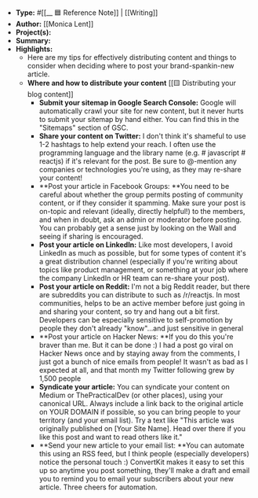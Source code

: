 - **Type:** #[[__ 🟦  Reference Note]] | [[Writing]]
- **Author:** [[Monica Lent]]
- **Project(s):** 
- **Summary:** 
- **Highlights:**
    - Here are my tips for effectively distributing content and things to consider when deciding where to post your brand-spankin-new article.
    - **Where and how to distribute your content** [[🟨 Distributing your blog content]]
        - **Submit your sitemap in Google Search Console:** Google will automatically crawl your site for new content, but it never hurts to submit your sitemap by hand either. You can find this in the "Sitemaps" section of GSC.
        - **Share your content on Twitter:** I don't think it's shameful to use 1-2 hashtags to help extend your reach. I often use the programming language and the library name (e.g. # javascript # reactjs) if it's relevant for the post. Be sure to @-mention any companies or technologies you're using, as they may re-share your content!
        - **Post your article in Facebook Groups: **You need to be careful about whether the group permits posting of community content, or if they consider it spamming. Make sure your post is on-topic and relevant (ideally, directly helpful!) to the members, and when in doubt, ask an admin or moderator before posting. You can probably get a sense just by looking on the Wall and seeing if sharing is encouraged.
        - **Post your article on LinkedIn:** Like most developers, I avoid LinkedIn as much as possible, but for some types of content it's a great distribution channel (especially if you're writing about topics like product management, or something at your job where the company LinkedIn or HR team can re-share your post).
        - **Post your article on Reddit:** I'm not a big Reddit reader, but there are subreddits you can distribute to such as /r/reactjs. In most communities, helps to be an active member before just going in and sharing your content, so try and hang out a bit first. Developers can be especially sensitive to self-promotion by people they don't already "know"...and just sensitive in general
        - **Post your article on Hacker News: **If you do this you're braver than me. But it can be done :) I had a post go viral on Hacker News once and by staying away from the comments, I just got a bunch of nice emails from people! It wasn't as bad as I expected at all, and that month my Twitter following grew by 1,500 people
        - **Syndicate your article:** You can syndicate your content on Medium or ThePracticalDev (or other places), using your canonical URL. Always include a link back to the original article on YOUR DOMAIN if possible, so you can bring people to your territory (and your email list). Try a text like "This article was originally published on [Your Site Name]. Head over there if you like this post and want to read others like it."
        - **Send your new article to your email list: **You can automate this using an RSS feed, but I think people (especially developers) notice the personal touch :) ConvertKit makes it easy to set this up so anytime you post something, they'll make a draft and email you to remind you to email your subscribers about your new article. Three cheers for automation.
